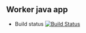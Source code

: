## Worker java app
  * Build status
[![Build Status](http://83.175.81.238:8080/buildStatus/icon?job=instavote%2Fworker-build)](http://83.175.81.238:8080/job/instavote/job/worker-build/)
